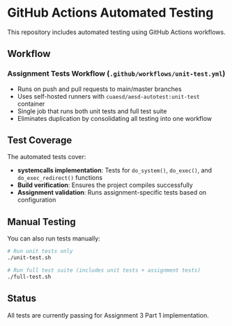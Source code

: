 # GitHub Actions Automated Testing

This repository includes automated testing using GitHub Actions workflows.

## Workflow

### Assignment Tests Workflow (`.github/workflows/unit-test.yml`)
- Runs on push and pull requests to main/master branches
- Uses self-hosted runners with `cuaesd/aesd-autotest:unit-test` container
- Single job that runs both unit tests and full test suite
- Eliminates duplication by consolidating all testing into one workflow

## Test Coverage

The automated tests cover:
- **systemcalls implementation**: Tests for `do_system()`, `do_exec()`, and `do_exec_redirect()` functions
- **Build verification**: Ensures the project compiles successfully
- **Assignment validation**: Runs assignment-specific tests based on configuration

## Manual Testing

You can also run tests manually:
```bash
# Run unit tests only
./unit-test.sh

# Run full test suite (includes unit tests + assignment tests)
./full-test.sh
```

## Status

All tests are currently passing for Assignment 3 Part 1 implementation.